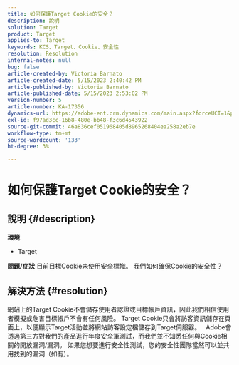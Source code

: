 ```yaml
---
title: 如何保護Target Cookie的安全？
description: 說明
solution: Target
product: Target
applies-to: Target
keywords: KCS、Target、Cookie、安全性
resolution: Resolution
internal-notes: null
bug: false
article-created-by: Victoria Barnato
article-created-date: 5/15/2023 2:40:42 PM
article-published-by: Victoria Barnato
article-published-date: 5/15/2023 2:53:02 PM
version-number: 5
article-number: KA-17356
dynamics-url: https://adobe-ent.crm.dynamics.com/main.aspx?forceUCI=1&pagetype=entityrecord&etn=knowledgearticle&id=eaaf5775-2ef3-ed11-8848-6045bd006ce9
exl-id: f97ad3cc-16b8-480e-bb48-f3c6d4543922
source-git-commit: 46a836cef051968405d8965268404ea258a2eb7e
workflow-type: tm+mt
source-wordcount: '133'
ht-degree: 3%

---
```


# 如何保護Target Cookie的安全？

## 說明 {#description}

<b>環境</b>
- Target



<b>問題/症狀</b>
目前目標Cookie未使用安全標幟。 我們如何確保Cookie的安全性？


## 解決方法 {#resolution}


網站上的Target Cookie不會儲存使用者認證或目標帳戶資訊，因此我們相信使用者模擬或危害目標帳戶不會有任何風險。 Target Cookie只會將訪客資訊儲存在頁面上，以便顯示Target活動並將網站訪客設定檔儲存到Target伺服器。
 
Adobe會透過第三方對我們的產品進行年度安全筆測試，而我們並不知悉任何與Cookie相關的開放漏洞/漏洞。 如果您想要進行安全性測試，您的安全性團隊當然可以並共用找到的漏洞（如有）。
